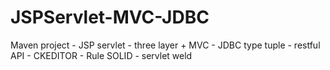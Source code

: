 # JSPServlet-MVC-JDBC
Maven project - JSP servlet - three layer + MVC - JDBC type tuple - restful API - CKEDITOR - Rule SOLID - servlet weld 

